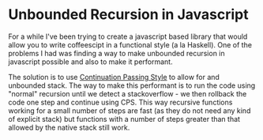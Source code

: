 Unbounded Recursion in Javascript
===

For a while I've been trying to create a javascript based library that would allow you to write coffeescipt in a functional style (a la Haskell). One of the problems I had was finding a way to make unbounded recursion in javascript possible and also to make it performant.

The solution is to use [Continuation Passing Style](http://en.wikipedia.org/wiki/Continuation-passing_style) to allow for and unbounded stack. The way to make this performant is to run the code using "normal" recursion until we detect a stackoverflow - we then rollback the code one step and continue using CPS. This way recursive functions working for a small number of steps are fast (as they do not need any kind of explicit stack) but functions with a number of steps greater than that allowed by the native stack still work.

```coffeescript
``` 